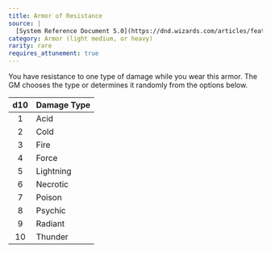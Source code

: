 ```yaml
---
title: Armor of Resistance
source: |
  [System Reference Document 5.0](https://dnd.wizards.com/articles/features/systems-reference-document-srd)
category: Armor (light medium, or heavy)
rarity: rare
requires_attunement: true
---
```


You have resistance to one type of damage while you wear this armor. The GM chooses the type or determines it randomly from the options below.

| d10 | Damage Type |
|:---:|:------------|
|  1  | Acid        |
|  2  | Cold        |
|  3  | Fire        |
|  4  | Force       |
|  5  | Lightning   |
|  6  | Necrotic    |
|  7  | Poison      |
|  8  | Psychic     |
|  9  | Radiant     |
| 10  | Thunder     |
